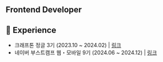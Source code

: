 
<!--
**junhee1203/junhee1203** is a ✨ _special_ ✨ repository because its `README.md` (this file) appears on your GitHub profile.

Here are some ideas to get you started:

- 🔭 I’m currently working on ...
- 🌱 I’m currently learning ...
- 👯 I’m looking to collaborate on ...
- 🤔 I’m looking for help with ...
- 💬 Ask me about ...
- 📫 How to reach me: ...
- 😄 Pronouns: ...
- ⚡ Fun fact: ...
-->

## Frontend Developer


## 🚀 Experience
- 크래프톤 정글 3기 (2023.10 ~ 2024.02) | <a href="https://jungle.krafton.com/" target="_blank">링크</a>
- 네이버 부스트캠프 웹・모바일 9기 (2024.06 ~ 2024.12) | <a href="https://boostcamp.connect.or.kr/" target="_blank">링크</a>
